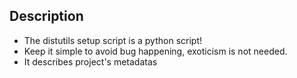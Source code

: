 ## Description

* The distutils setup script is a python script!
* Keep it simple to avoid bug happening, exoticism is not needed.
* It describes project's metadatas
